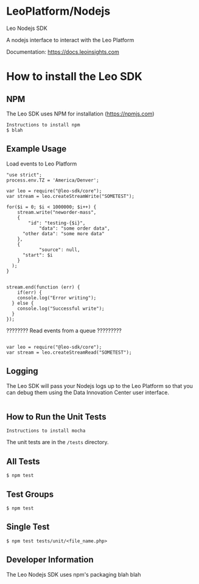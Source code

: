 LeoPlatform/Nodejs
===================

Leo Nodejs SDK

A nodejs interface to interact with the Leo Platform

Documentation: https://docs.leoinsights.com

How to install the Leo SDK
===================================

NPM
--------
The Leo SDK uses NPM for installation (https://npmjs.com)

```
Instructions to install npm
$ blah
```

Example Usage
-------------

Load events to Leo Platform
```
"use strict";
process.env.TZ = 'America/Denver';

var leo = require("@leo-sdk/core");
var stream = leo.createStreamWrite("SOMETEST");

for($i = 0; $i < 1000000; $i++) {
	stream.write("neworder-mass", 
  	{
    	"id": "testing-{$i}",
			"data": "some order data",
      "other data": "some more data"
    }, 
    {
			"source": null,
      "start": $i
    }
  );	
}


stream.end(function (err) {
	if(err) {
  	console.log("Error writing");
  } else {
  	console.log("Successful write");
  }
});

```

???????? Read events from a queue ?????????
```

var leo = require("@leo-sdk/core");
var stream = leo.createStreamRead("SOMETEST");
```

Logging
-------
The Leo SDK will pass your Nodejs logs up to the Leo Platform so that you can debug them using the Data Innovation Center user interface.

```

```


How to Run the Unit Tests
-------------------------

```
Instructions to install mocha
```

The unit tests are in the `/tests` directory.

All Tests
---------

```
$ npm test 
```

Test Groups
-----------
```
$ npm test 
```

Single Test 
-----------
```
$ npm test tests/unit/<file_name.php>
```

Developer Information
---------------------

The Leo Nodejs SDK uses npm's packaging blah blah
